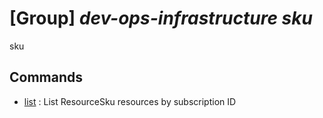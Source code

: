 # [Group] _dev-ops-infrastructure sku_

sku

## Commands

- [list](/Commands/dev-ops-infrastructure/sku/_list.md)
: List ResourceSku resources by subscription ID

